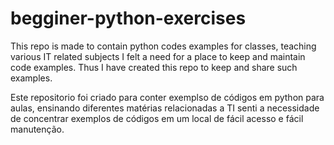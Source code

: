 # begginer-python-exercises
This repo is made to contain python codes examples for classes, teaching various IT related subjects I felt a need for a place to keep and maintain code examples. Thus I have created this repo to keep and share such examples.

Este repositorio foi criado para conter exemplso de códigos em python para aulas, ensinando diferentes matérias relacionadas a TI senti a necessidade de concentrar exemplos de códigos em um local de fácil acesso e fácil manutenção.
